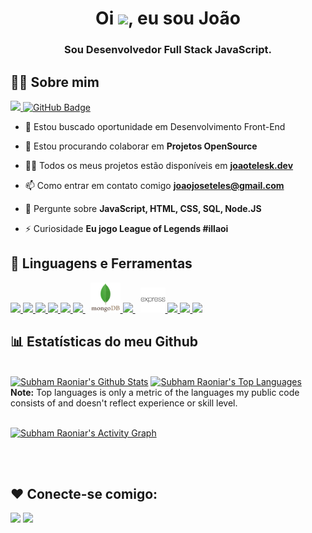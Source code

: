 

<h1 align="center">Oi <img src="https://raw.githubusercontent.com/MartinHeinz/MartinHeinz/master/wave.gif" width="10px">, eu sou João </h1>
<h3 align="center">Sou Desenvolvedor Full Stack JavaScript.</h3>


## 🙋‍♂️ Sobre mim
<a href="https://github.com/Meghna-DAS/github-profile-views-counter">
    <img src="https://komarev.com/ghpvc/?username=joaotelesk">
</a>
<a href="https://github.com/joaotelesk?tab=followers"><img src="https://img.shields.io/github/followers/joaotelesk?label=Followers&style=social" alt="GitHub Badge"></a>

- 🔭 Estou buscado oportunidade em Desenvolvimento Front-End

- 👯 Estou procurando colaborar em **Projetos OpenSource**

- 👨‍💻 Todos os meus projetos estão disponíveis em **[joaotelesk.dev](https://subhamraoniar.com)**

- 📫 Como entrar em contato comigo **joaojoseteles@gmail.com**

- 💬 Pergunte sobre **JavaScript, HTML, CSS, SQL, Node.JS**

- ⚡ Curiosidade **Eu jogo League of Legends #illaoi**

## 🚀 Linguagens e Ferramentas

<p align="left"> 
    <a href="https://www.w3.org/html/" target="_blank"> <img src="https://img.icons8.com/color/48/000000/html-5.png"/> </a> 
    <a href="https://www.w3schools.com/css/" target="_blank"> <img src="https://img.icons8.com/color/48/000000/css3.png"/> </a> 
     <a href="https://developer.mozilla.org/en-US/docs/Web/JavaScript" target="_blank"> <img src="https://img.icons8.com/color/48/000000/javascript.png"/> </a>
    <a href="https://reactjs.org/" target="_blank"> <img src="https://img.icons8.com/color/48/000000/react-native.png"/> </a>
    <a href="https://getbootstrap.com" target="_blank"> <img src="https://img.icons8.com/color/48/000000/bootstrap.png"/> </a> 
   <a style="padding-right:8px;" href="https://nodejs.org" target="_blank"> <img src="https://img.icons8.com/color/48/000000/nodejs.png"/> </a> 
     <a href="https://www.mongodb.com/" target="_blank"> <img src="https://raw.githubusercontent.com/devicons/devicon/master/icons/mongodb/mongodb-original-wordmark.svg" alt="mongodb" width="48" height="48"/> </a> 
    <a style="padding-right:8px;" href="https://www.mysql.com/" target="_blank"> <img src="https://img.icons8.com/fluent/50/000000/mysql-logo.png"/> </a>
   <a href="https://expressjs.com" target="_blank"> <img src="https://raw.githubusercontent.com/devicons/devicon/master/icons/express/express-original-wordmark.svg" alt="express" width="40" height="40"/> </a>
    <a href="https://redux.js.org" target="_blank"> <img src="https://img.icons8.com/color/48/000000/redux.png"/> </a>
     <a href="https://git-scm.com/" target="_blank"> <img src="https://img.icons8.com/color/48/000000/git.png"/> </a>  
    <a href="https://www.python.org" target="_blank"> <img src="https://img.icons8.com/color/48/000000/python.png"/> </a> 
       
   

   
</p>


## 📊 Estatísticas do meu Github

  <br/>
    <a href="https://github.com/joaotekesk/github-readme-stats"><img alt="Subham Raoniar's Github Stats" src="https://github-readme-stats.vercel.app/api?username=joaotelesk&show_icons=true&count_private=true&theme=react&hide_border=true&bg_color=0D1117" /></a>
  <a href="https://github.com/joaotekesk/github-readme-stats"><img alt="Subham Raoniar's Top Languages" src="https://github-readme-stats.vercel.app/api/top-langs/?username=joaotelesk&langs_count=8&count_private=true&layout=compact&theme=react&hide_border=true&bg_color=0D1117" /></a>
  <br/>
  <b>Note:</b> Top languages is only a metric of the languages my public code consists of and doesn't reflect experience or skill level.


<br/>
<br/>

<a href="https://github.com/SubhamRaoniar28/github-readme-activity-graph"><img alt="Subham Raoniar's Activity Graph" src="https://activity-graph.herokuapp.com/graph?username=SubhamRaoniar28&bg_color=0D1117&color=5BCDEC&line=5BCDEC&point=FFFFFF&hide_border=true" /></a>

<br/>
<br/>

## ❤ Conecte-se comigo:
<p align="left">

<a href="https://instagram.com/joaotelesk" target="_blank"><img src="https://img.shields.io/badge/-Instagram-%23E4405F?style=for-the-badge&logo=instagram&logoColor=white" target="_blank"></a>
<a href="https://www.linkedin.com/in/jo%C3%A3o-jos%C3%A9-b3b604231/" target="_blank"><img src="https://img.shields.io/badge/-LinkedIn-%230077B5?style=for-the-badge&logo=linkedin&logoColor=white" target="_blank"></a>

</p>


